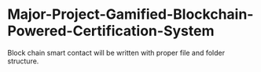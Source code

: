 # Major-Project-Gamified-Blockchain-Powered-Certification-System
Block chain smart contact will be written with proper file and folder structure.

